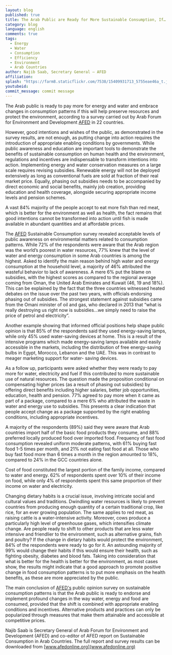 ```yaml
---
layout: blog
published: true
title: The Arab Public are Ready for More Sustainable Consumption, If…
category: blog
language: english
comments: true
tags: 
  - Energy
  - Water
  - Consumption
  - Efficiency
  - Environment
  - Arab Countries
author: Najib Saab, Secretary General – AFED
affiliation: 
splash: "https://farm8.staticflickr.com/7538/15409931713_5755eae46a_t.jpg"
youtubeid: 
commit_message: commit message
---
```

The Arab public is ready to pay more for energy and water and embrace changes in consumption patterns if this will help preserve resources and protect the environment, according to a survey carried out by Arab Forum for Environment and Development [AFED](http://www.afedonline.org/en/) in 22 countries. 
<!-- more -->
However, good intentions and wishes of the public, as demonstrated in the survey results, are not enough, as putting change into action requires the introduction of appropriate enabling conditions by governments. While public awareness and education are important tools to demonstrate the benefits of sustainable consumption on human health and the environment, regulations and incentives are indispensable to transform intentions into action. Implementing energy and water conservation measures on a large scale requires revising subsidies. Renewable energy will not be deployed extensively as long as conventional fuels are sold at fraction of their real market price. Equally, phasing out subsidies needs to be accompanied by direct economic and social benefits, mainly job creation, providing education and health coverage, alongside securing appropriate income levels and pension schemes. 

A vast 84% majority of the people accept to eat more fish than red meat, which is better for the environment as well as health, the fact remains that good intentions cannot be transformed into action until fish is made available in abundant quantities and at affordable prices. 


The [AFED](http://www.afedonline.org/en/) Sustainable Consumption survey revealed acceptable levels of public awareness on environmental matters related to consumption patterns. While 72% of the respondents were aware that the Arab region was the world’s poorest in water resources, 77% knew that the level of water and energy consumption in some Arab countries is among the highest. Asked to identify the main reason behind high water and energy consumption at the household level, a majority of 46% attributed the wasteful behavior to lack of awareness. A mere 6% put the blame on subsidies, with the highest scores as compared to the regional average coming from Oman, the United Arab Emirates and Kuwait (46, 19 and 18%). This can be explained by the fact that the three countries witnessed heated debates on the issue over the past two years, with officials endorsing phasing out of subsidies. The strongest statement against subsidies came from the Omani minister of oil and gas, who declared in 2013 that “what is really destroying us right now is subsidies...we simply need to raise the price of petrol and electricity”. 

Another example showing that informed official positions help shape public opinion is that 85% of the respondents said they used energy-saving lamps, while only 45% used water-saving devices at home. This is a result of the intensive programs which made energy-saving lamps available and easily accessible in the markets, including the distribution of free energy-saving bulbs in Egypt, Morocco, Lebanon and the UAE. This was in contrast to meager marketing support for water- saving devices. 

As a follow up, participants were asked whether they were ready to pay more for water, electricity and fuel if this contributed to more sustainable use of natural resources. The question made the proposition conditional on compensating higher prices (as a result of phasing out subsidies) by offering direct benefits including higher salaries, better job opportunities, education, health and pension. 77% agreed to pay more when it came as part of a package, compared to a mere 6% who attributed the waste in water and energy use to subsidies. This presents a clear indication that people accept change as a package supported by the right enabling conditions, including appropriate incentives. 

A majority of the respondents (89%) said they were aware that Arab countries import half of the basic food products they consume, and 88% preferred locally produced food over imported food. Frequency of fast food consumption revealed uniform moderate patterns, with 61% buying fast food 1-5 times per month, and 21% not eating fast food at all. Those who buy fast food more than 6 times a month in the region amounted to 18%, compared to 24% in the GCC countries alone. 

Cost of food constituted the largest portion of the family income, compared to water and energy. 62% of respondents spent over 10% of their income on food, while only 4% of respondents spent this same proportion of their income on water and electricity. 

Changing dietary habits is a crucial issue, involving intricate social and cultural values and traditions. Dwindling water resources is likely to prevent countries from producing enough quantity of a certain traditional crop, like rice, for an ever growing population. The same applies to red meat, as raising cattle is a water-intensive activity. Moreover, cows produce a particularly high level of greenhouse gases, which intensifies climate change. Are people ready to shift to other products that are less water intensive and friendlier to the environment, such as alternative grains, fish and poultry? If the change in dietary habits would protect the environment, 84% of the respondents were ready to go for it. An astounding majority of 99% would change their habits if this would ensure their health, such as fighting obesity, diabetes and blood fats. Taking into consideration that what is better for the health is better for the environment, as most cases show, the results might indicate that a good approach to promote positive change in food consumption patterns is to put more emphasis on the health benefits, as these are more appreciated by the public. 

The main conclusion of [AFED's](http://www.afedonline.org/en/) public opinion survey on sustainable consumption patterns is that the Arab public is ready to endorse and implement profound changes in the way water, energy and food are consumed, provided that the shift is combined with appropriate enabling conditions and incentives. Alternative products and practices can only be popularized through measures that make them attainable and accessible at competitive prices.



Najib Saab is Secretary General of Arab Forum for Environment and Development (AFED) and co-editor of AFED report on Sustainable Consumption in Arab Countries. The full report and survey results can be downloaded from [www.afedonline.org](www.afedonline.org)